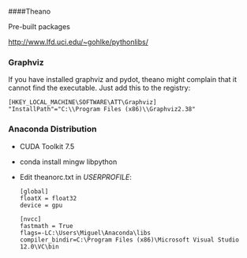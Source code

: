 

####Theano

Pre-built packages

http://www.lfd.uci.edu/~gohlke/pythonlibs/


### Graphviz

If you have installed graphviz and pydot, theano might complain that it cannot find the executable.
Just add this to the registry:

    [HKEY_LOCAL_MACHINE\SOFTWARE\ATT\Graphviz]
    "InstallPath"="C:\\Program Files (x86)\\Graphviz2.38"
    
    
### Anaconda Distribution

- CUDA Toolkit 7.5
- conda install mingw libpython
- Edit theanorc.txt in $USERPROFILE$:

    ```
    [global]
    floatX = float32
    device = gpu

    [nvcc]
    fastmath = True
    flags=-LC:\Users\Miguel\Anaconda\libs
    compiler_bindir=C:\Program Files (x86)\Microsoft Visual Studio 12.0\VC\bin
    
    ```
    
